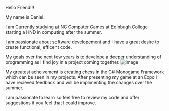 Hello Friend!!!

My name is Daniel.

I am Currently studying at NC Computer Games at Edinbugh College starting a HND in computing after the summer.

I am passionate about software developement and I have a great desire to create functional, efficent code.

My goals over the next few years is to develope a deeper understanding of programming as I find joy in a project coming together.
![image](https://github.com/Cometninja/Cometninja/assets/111768925/7b2b83ad-4d84-4e46-9089-bf8a14897d11)

My greatest acheivement is creating chess in the C# Monogame Framework which can be seen in my projects.
After presenting my game at an Expo i have recieved feedback and will be implimenting the changes over the summer.



I am passionate to learn so feel free to review my code and offer suggestions if you feel that I could improve.




 
<!--
**Cometninja/Cometninja** is a ✨ _special_ ✨ repository because its `README.md` (this file) appears on your GitHub profile.

Here are some ideas to get you started:

- 🔭 I’m currently working on ...
- 🌱 I’m currently learning ...
- 👯 I’m looking to collaborate on ...
- 🤔 I’m looking for help with ...
- 💬 Ask me about ...
- 📫 How to reach me: ...
- 😄 Pronouns: ...
- ⚡ Fun fact: ...
-->
